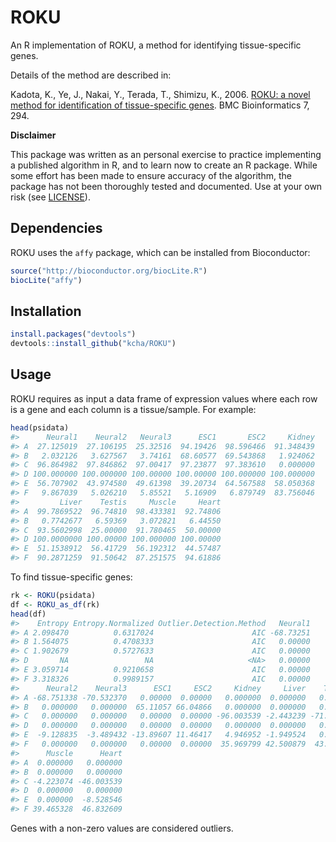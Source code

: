 <!-- README.md is generated from README.Rmd. Please edit that file -->
ROKU
====

An R implementation of ROKU, a method for identifying tissue-specific genes.

Details of the method are described in:

Kadota, K., Ye, J., Nakai, Y., Terada, T., Shimizu, K., 2006. [ROKU: a novel method for identification of tissue-specific genes](http://www.biomedcentral.com/1471-2105/7/294). BMC Bioinformatics 7, 294.

**Disclaimer**

This package was written as an personal exercise to practice implementing a published algorithm in R, and to learn now to create an R package. While some effort has been made to ensure accuracy of the algorithm, the package has not been thoroughly tested and documented. Use at your own risk (see [LICENSE](LICENSE)).

Dependencies
------------

ROKU uses the `affy` package, which can be installed from Bioconductor:

``` r
source("http://bioconductor.org/biocLite.R")
biocLite("affy")
```

Installation
------------

``` r
install.packages("devtools")
devtools::install_github("kcha/ROKU")
```

Usage
-----

ROKU requires as input a data frame of expression values where each row is a gene and each column is a tissue/sample. For example:

``` r
head(psidata)
#>      Neural1    Neural2   Neural3      ESC1       ESC2     Kidney
#> A  27.125019  27.106195  25.32516  94.19426  98.596466  91.348439
#> B   2.032126   3.627567   3.74161  68.60577  69.543868   1.924062
#> C  96.864982  97.846862  97.00417  97.23877  97.383610   0.000000
#> D 100.000000 100.000000 100.00000 100.00000 100.000000 100.000000
#> E  56.707902  43.974580  49.61398  39.20734  64.567588  58.050368
#> F   9.867039   5.026210   5.85521   5.16909   6.879749  83.756046
#>         Liver    Testis     Muscle     Heart
#> A  99.7869522  96.74810  98.433381  92.74806
#> B   0.7742677   6.59369   3.072821   6.44550
#> C  93.5602998  25.00000  91.780465  50.00000
#> D 100.0000000 100.00000 100.000000 100.00000
#> E  51.1538912  56.41729  56.192312  44.57487
#> F  90.2871259  91.50642  87.251575  94.61886
```

To find tissue-specific genes:

``` r
rk <- ROKU(psidata)
df <- ROKU_as_df(rk)
head(df)
#>    Entropy Entropy.Normalized Outlier.Detection.Method   Neural1
#> A 2.098470          0.6317024                      AIC -68.73251
#> B 1.564075          0.4708333                      AIC   0.00000
#> C 1.902679          0.5727633                      AIC   0.00000
#> D       NA                 NA                     <NA>   0.00000
#> E 3.059714          0.9210658                      AIC   0.00000
#> F 3.318326          0.9989157                      AIC   0.00000
#>      Neural2    Neural3      ESC1     ESC2     Kidney     Liver    Testis
#> A -68.751338 -70.532370   0.00000  0.00000   0.000000  0.000000   0.00000
#> B   0.000000   0.000000  65.11057 66.04866   0.000000  0.000000   0.00000
#> C   0.000000   0.000000   0.00000  0.00000 -96.003539 -2.443239 -71.00354
#> D   0.000000   0.000000   0.00000  0.00000   0.000000  0.000000   0.00000
#> E  -9.128835  -3.489432 -13.89607 11.46417   4.946952 -1.949524   0.00000
#> F   0.000000   0.000000   0.00000  0.00000  35.969799 42.500879  43.72017
#>      Muscle      Heart
#> A  0.000000   0.000000
#> B  0.000000   0.000000
#> C -4.223074 -46.003539
#> D  0.000000   0.000000
#> E  0.000000  -8.528546
#> F 39.465328  46.832609
```

Genes with a non-zero values are considered outliers.
